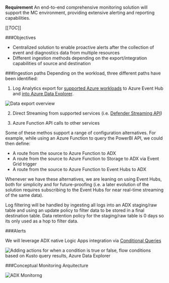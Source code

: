 **Requirement** 
An end-to-end comprehensive monitoring solution will support the MC environment, providing extensive alerting and reporting capabilities.

[[_TOC_]]

###Objectives
- Centralized solution to enable proactive alerts after the collection of event and diagnostics data from multiple resources
- Different ingestion methods depending on the export/integration capabilities of source and destination

###Ingestion paths
Depending on the workload, three different paths have been identified:

1. Log Analytics export for [supported Azure workloads](https://docs.microsoft.com/en-us/azure/azure-monitor/monitor-reference#azure-supported-services) to Azure Event Hub and [into Azure Data Explorer](https://docs.microsoft.com/en-us/azure/data-explorer/ingest-data-no-code?tabs=diagnostic-logs).

<IMG  src="https://docs.microsoft.com/en-us/azure/azure-monitor/logs/media/logs-data-export/data-export-overview.png"  alt="Data export overview"/>

2. Direct Streaming from supported services
(i.e. [Defender Streaming API](https://docs.microsoft.com/en-us/microsoft-365/security/defender-endpoint/raw-data-export?view=o365-worldwide))

3. Azure Function API calls to other services

Some of these methos support a range of configuration alternatives.
For example, while using an Azure Function to query the PowerBI API, we could then define:
- A route from the source to Azure Function to ADX
- A route from the source to Azure Function to Storage to ADX via Event Grid trigger
- A route from the source to Azure Function to Event Hubs to ADX

Whenever we have these alternatives, we are leaning on using Event Hubs, both for simplicity and for future-proofing (i.e. a later evolution of the solution requires subscribing to the Event Hubs for near real-time streaming of the same data).

Log filtering will be handled by ingesting all logs into an ADX staging/raw table and using an update policy to filter data to be stored in a final destination table. Data retention policy for the staging/raw table is 0 days so its only used as a hop to filter data.

###Alerts

We will leverage ADX native Logic Apps integration via [Conditional Queries](https://docs.microsoft.com/en-us/azure/data-explorer/flow-usage#conditional-queries)

<IMG  src="https://docs.microsoft.com/en-us/azure/data-explorer/media/flow-usage/flow-conditionactions.png"  alt="Adding actions for when a condition is true or false, flow conditions based on Kusto query results, Azure Data Explorer"/>

###Conceptual Monitoring Arquitecture

<IMG  src="https://github.com/jlrevilla/monitoringsolution/blob/main/ADX%20Monitoring.jpg"  alt="ADX Monitorng"/>
